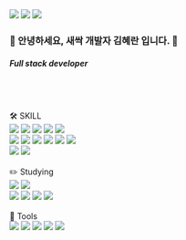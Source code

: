 <!--
**kimmand0o0/kimmand0o0** is a ✨ _special_ ✨ repository because its `README.md` (this file) appears on your GitHub profile.

Here are some ideas to get you started:

- 🔭 I’m currently working on ...
- 🌱 I’m currently learning ...
- 👯 I’m looking to collaborate on ...
- 🤔 I’m looking for help with ...
- 💬 Ask me about ...
- 📫 How to reach me: ...
- 😄 Pronouns: ...
- ⚡ Fun fact: ...
-->
<div>
<seciton>
  <a href="https://kimmandoo.store/" target="_blank"><img src="https://img.shields.io/badge/blog-000000?style=flat&logo=bloglovin&logoColor=ffffff"/></a> 
  <a href="https://www.instagram.com/maeran2" target="_blank"><img src="https://img.shields.io/badge/maeran2-E4405F?style=flat&logo=instagram&logoColor=ffffff"/></a> 
  <img src="https://img.shields.io/badge/yuwang0130@gmail.com-000000?style=flat&logo=gmail&logoColor=#ffffff"/>
</section>
<section>
  <h3>🌱 안녕하세요, 새싹 개발자 <strong>김혜란</strong> 입니다. 🌱</h3>
  <h5><strong>Full stack developer</strong></h5>
  <br />
</section>
<br />
<br />
<sapn> 🛠 SKILL </sapn>
<section>
<img src="https://img.shields.io/badge/JavaScript-F7DF1E?style=flat&logo=javascript&logoColor=white"/>
<img src="https://img.shields.io/badge/NodeJs-339933?style=flat&logo=nodedotjs&logoColor=white"/>
<img src="https://img.shields.io/badge/React-61DAFB?style=flat&logo=react&logoColor=white"/>
<img src="https://img.shields.io/badge/HTML-E34F26?style=flat&logo=html5&logoColor=white"/>
<img src="https://img.shields.io/badge/CSS-1572B6?style=flat&logo=css3&logoColor=white"/>
</section>
<section>
  <img src="https://img.shields.io/badge/AWS-232F3E?style=flat&logo=amazonaws&logoColor=white"/>
<img src="https://img.shields.io/badge/EC2-FF9900?style=flat&logo=amazonec2&logoColor=white"/>
<img src="https://img.shields.io/badge/ECS-FF9900?style=flat&logo=amazonecs&logoColor=white"/>
<img src="https://img.shields.io/badge/RDS-527FFF?style=flat&logo=amazonrds&logoColor=white"/>
<img src="https://img.shields.io/badge/S3-569A31?style=flat&logo=amazons3&logoColor=white"/>
<img src="https://img.shields.io/badge/Lambda-FF9900?style=flat&logo=awslambda&logoColor=white"/>
</section>
<section>
  <img src="https://img.shields.io/badge/MongoDB-47A248?style=flat&logo=mongodb&logoColor=white"/>
<img src="https://img.shields.io/badge/MySQL-4479A1?style=flat&logo=mysql&logoColor=white"/>  
</section> 
  <br />
  <sapn> ✏️ Studying </sapn>
  <section>
    <img src="https://img.shields.io/badge/TypeScipt-3178C6?style=flat&logo=typescript&logoColor=white"/>
    <img src="https://img.shields.io/badge/NestJs-E0234E?style=flat&logo=nestjs&logoColor=white"/>
    <br />
    <img src="https://img.shields.io/badge/Docker-2496ED?style=flat&logo=docker&logoColor=white"/>
    <img src="https://img.shields.io/badge/Jenkins-D24939?style=flat&logo=jenkins&logoColor=white"/>
    <img src="https://img.shields.io/badge/Sonarqube-4E9BCD?style=flat&logo=sonarqube&logoColor=white"/>
    <img src="https://img.shields.io/badge/Jest-C21325?style=flat&logo=jest&logoColor=white"/> 
  </section>
  <br />
  <sapn> 💪 Tools </sapn>
  <section>
    <img src="https://img.shields.io/badge/Slack-4A154B?style=flat&logo=slack&logoColor=white"/>
    <img src="https://img.shields.io/badge/Discord-5865F2?style=flat&logo=Discord&logoColor=white"/>
    <img src="https://img.shields.io/badge/Notion-000000?style=flat&logo=Notion&logoColor=white"/>
    <img src="https://img.shields.io/badge/Figma-F24E1E?style=flat&logo=Figma&logoColor=white"/>
    <img src="https://img.shields.io/badge/Postman-FF6C37?style=flat&logo=Postman&logoColor=white"/>
  </section>
  <br />
  <br /> 
</div> 
